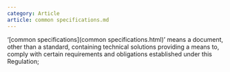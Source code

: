 ```yaml
---
category: Article
article: common specifications.md
---
```


‘[common specifications](common specifications.html)’ means a document, other than a standard, containing technical solutions providing a means to, comply with certain requirements and obligations established under this Regulation;